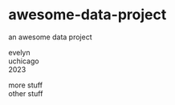 # awesome-data-project
an awesome data project

evelyn <br>
uchicago <br>
2023 </br>

more stuff</br>
other stuff</br>